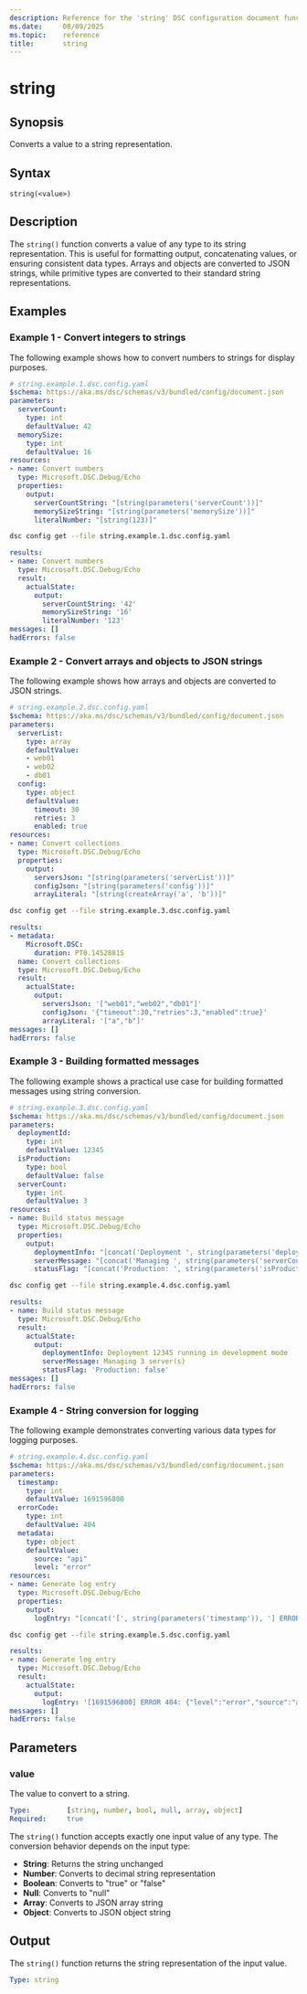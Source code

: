 ```yaml
---
description: Reference for the 'string' DSC configuration document function
ms.date:     08/09/2025
ms.topic:    reference
title:       string
---
```


# string

## Synopsis

Converts a value to a string representation.

## Syntax

```Syntax
string(<value>)
```

## Description

The `string()` function converts a value of any type to its string
representation. This is useful for formatting output, concatenating values, or
ensuring consistent data types. Arrays and objects are converted to JSON
strings, while primitive types are converted to their standard string
representations.

## Examples

### Example 1 - Convert integers to strings

The following example shows how to convert numbers to strings for display
purposes.

```yaml
# string.example.1.dsc.config.yaml
$schema: https://aka.ms/dsc/schemas/v3/bundled/config/document.json
parameters:
  serverCount:
    type: int
    defaultValue: 42
  memorySize:
    type: int
    defaultValue: 16
resources:
- name: Convert numbers
  type: Microsoft.DSC.Debug/Echo
  properties:
    output:
      serverCountString: "[string(parameters('serverCount'))]"
      memorySizeString: "[string(parameters('memorySize'))]"
      literalNumber: "[string(123)]"
```

```bash
dsc config get --file string.example.1.dsc.config.yaml
```

```yaml
results:
- name: Convert numbers
  type: Microsoft.DSC.Debug/Echo
  result:
    actualState:
      output:
        serverCountString: '42'
        memorySizeString: '16'
        literalNumber: '123'
messages: []
hadErrors: false
```

### Example 2 - Convert arrays and objects to JSON strings

The following example shows how arrays and objects are converted to JSON
strings.

```yaml
# string.example.2.dsc.config.yaml
$schema: https://aka.ms/dsc/schemas/v3/bundled/config/document.json
parameters:
  serverList:
    type: array
    defaultValue:
    - web01
    - web02
    - db01
  config:
    type: object
    defaultValue:
      timeout: 30
      retries: 3
      enabled: true
resources:
- name: Convert collections
  type: Microsoft.DSC.Debug/Echo
  properties:
    output:
      serversJson: "[string(parameters('serverList'))]"
      configJson: "[string(parameters('config'))]"
      arrayLiteral: "[string(createArray('a', 'b'))]"
```

```bash
dsc config get --file string.example.3.dsc.config.yaml
```

```yaml
results:
- metadata:
    Microsoft.DSC:
      duration: PT0.1452881S
  name: Convert collections
  type: Microsoft.DSC.Debug/Echo
  result:
    actualState:
      output:
        serversJson: '["web01","web02","db01"]'
        configJson: '{"timeout":30,"retries":3,"enabled":true}'
        arrayLiteral: '["a","b"]'
messages: []
hadErrors: false
```

### Example 3 - Building formatted messages

The following example shows a practical use case for building formatted
messages using string conversion.

```yaml
# string.example.3.dsc.config.yaml
$schema: https://aka.ms/dsc/schemas/v3/bundled/config/document.json
parameters:
  deploymentId:
    type: int
    defaultValue: 12345
  isProduction:
    type: bool
    defaultValue: false
  serverCount:
    type: int
    defaultValue: 3
resources:
- name: Build status message
  type: Microsoft.DSC.Debug/Echo
  properties:
    output:
      deploymentInfo: "[concat('Deployment ', string(parameters('deploymentId')), ' running in ', if(parameters('isProduction'), 'production', 'development'), ' mode')]"
      serverMessage: "[concat('Managing ', string(parameters('serverCount')), ' server(s)')]"
      statusFlag: "[concat('Production: ', string(parameters('isProduction')))]"
```

```bash
dsc config get --file string.example.4.dsc.config.yaml
```

```yaml
results:
- name: Build status message
  type: Microsoft.DSC.Debug/Echo
  result:
    actualState:
      output:
        deploymentInfo: Deployment 12345 running in development mode
        serverMessage: Managing 3 server(s)
        statusFlag: 'Production: false'
messages: []
hadErrors: false
```

### Example 4 - String conversion for logging

The following example demonstrates converting various data types for logging
purposes.

```yaml
# string.example.4.dsc.config.yaml
$schema: https://aka.ms/dsc/schemas/v3/bundled/config/document.json
parameters:
  timestamp:
    type: int
    defaultValue: 1691596800
  errorCode:
    type: int
    defaultValue: 404
  metadata:
    type: object
    defaultValue:
      source: "api"
      level: "error"
resources:
- name: Generate log entry
  type: Microsoft.DSC.Debug/Echo
  properties:
    output:
      logEntry: "[concat('[', string(parameters('timestamp')), '] ERROR ', string(parameters('errorCode')), ': ', string(parameters('metadata')))]"
```

```bash
dsc config get --file string.example.5.dsc.config.yaml
```

```yaml
results:
- name: Generate log entry
  type: Microsoft.DSC.Debug/Echo
  result:
    actualState:
      output:
        logEntry: '[1691596800] ERROR 404: {"level":"error","source":"api"}'
messages: []
hadErrors: false
```

## Parameters

### value

The value to convert to a string.

```yaml
Type:         [string, number, bool, null, array, object]
Required:     true
```

The `string()` function accepts exactly one input value of any type. The
conversion behavior depends on the input type:

- **String**: Returns the string unchanged
- **Number**: Converts to decimal string representation
- **Boolean**: Converts to "true" or "false"
- **Null**: Converts to "null"
- **Array**: Converts to JSON array string
- **Object**: Converts to JSON object string

## Output

The `string()` function returns the string representation of the input value.

```yaml
Type: string
```

<!-- Link reference definitions -->
